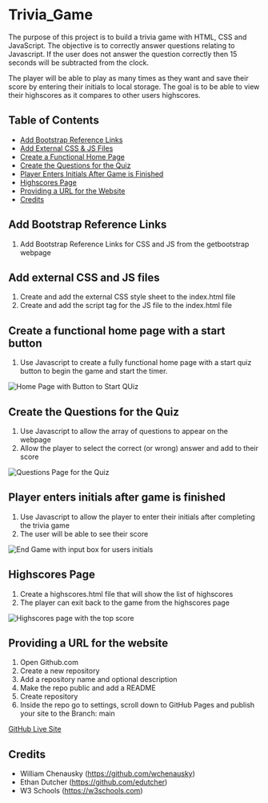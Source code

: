 # Trivia_Game

The purpose of this project is to build a trivia game with HTML, CSS and JavaScript. The objective is to correctly answer questions relating to Javascript. If the user does not answer the question correctly then 15 seconds will be subtracted from the clock. 

The player will be able to play as many times as they want and save their score by entering their initials to local storage. The goal is to be able to view their highscores as it compares to other users highscores. 

## Table of Contents
* [Add Bootstrap Reference Links](#Add-bootstrap-reference-links)
* [Add External CSS & JS Files](#Add-external-CSS-and-JS-files)
* [Create a Functional Home Page](#Create-a-functional-home-page-with-a-start-button)
* [Create the Questions for the Quiz](#Create-the-Questions-for-the-Quiz)
* [Player Enters Initials After Game is Finished](#Player-enters-initials-after-game-is-finished)
* [Highscores Page](#Highscores-Page)
* [Providing a URL for the Website](#Providing-a-URL-for-the-Website)
* [Credits](#Credits)


## Add Bootstrap Reference Links
1. Add Bootstrap Reference Links for CSS and JS from the getbootstrap webpage

## Add external CSS and JS files
1. Create and add the external CSS style sheet to the index.html file
2. Create and add the script tag for the JS file to the index.html file

## Create a functional home page with a start button
1. Use Javascript to create a fully functional home page with a start quiz button to begin the game and start the timer.

![Home Page with Button to Start QUiz](assets/images/portfolio-comp.png)

## Create the Questions for the Quiz
1. Use Javascript to allow the array of questions to appear on the webpage
2. Allow the player to select the correct (or wrong) answer and add to their score

![Questions Page for the Quiz](assets/images/contact-comp.png)

## Player enters initials after game is finished
1. Use Javascript to allow the player to enter their initials after completing the trivia game
2. The user will be able to see their score

![End Game with input box for users initials](assets/images/contact-comp.png)

## Highscores Page
1. Create a highscores.html file that will show the list of highscores
2. The player can exit back to the game from the highscores page

![Highscores page with the top score](assets/images/contact-comp.png)


## Providing a URL for the website
1. Open Github.com
2. Create a new repository
3. Add a repository name and optional description
4. Make the repo public and add a README
5. Create repository
6. Inside the repo go to settings, scroll down to GitHub Pages and publish your site to the Branch: main

[GitHub Live Site](https://marisanesmith.github.io/responsive_portfolio)

## Credits

* William Chenausky (https://github.com/wchenausky)
* Ethan Dutcher (https://github.com/edutcher)
* W3 Schools (https://w3schools.com)